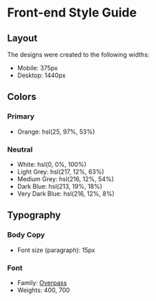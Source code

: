# Front-end Style Guide

## Layout

The designs were created to the following widths:

- Mobile: 375px
- Desktop: 1440px

## Colors  

### Primary

- Orange: hsl(25, 97%, 53%)

### Neutral

- White: hsl(0, 0%, 100%)
- Light Grey: hsl(217, 12%, 63%)
- Medium Grey: hsl(216, 12%, 54%)
- Dark Blue: hsl(213, 19%, 18%)
- Very Dark Blue: hsl(216, 12%, 8%)

## Typography

### Body Copy

- Font size (paragraph): 15px

### Font

- Family: [Overpass](https://fonts.google.com/specimen/Overpass)
- Weights: 400, 700
